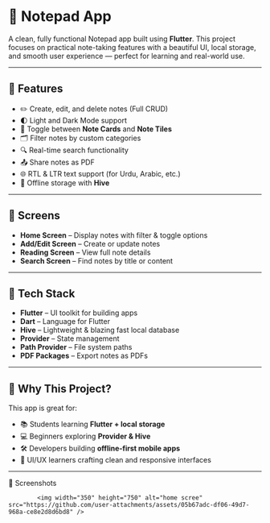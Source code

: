 # 📝 Notepad App

A clean, fully functional Notepad app built using **Flutter**. This project focuses on practical note-taking features with a beautiful UI, local storage, and smooth user experience — perfect for learning and real-world use.

---

## 🚀 Features

- ✏️ Create, edit, and delete notes (Full CRUD)
- 🌓 Light and Dark Mode support
- 🔄 Toggle between **Note Cards** and **Note Tiles**
- 🗂️ Filter notes by custom categories
- 🔍 Real-time search functionality
- 📤 Share notes as PDF
- 🌐 RTL & LTR text support (for Urdu, Arabic, etc.)
- 💾 Offline storage with **Hive**

---

## 📱 Screens

- **Home Screen** – Display notes with filter & toggle options  
- **Add/Edit Screen** – Create or update notes  
- **Reading Screen** – View full note details  
- **Search Screen** – Find notes by title or content

---

## 🧰 Tech Stack

- **Flutter** – UI toolkit for building apps
- **Dart** – Language for Flutter
- **Hive** – Lightweight & blazing fast local database
- **Provider** – State management
- **Path Provider** – File system paths
- **PDF Packages** – Export notes as PDFs

---

## 🎯 Why This Project?

This app is great for:
- 📚 Students learning **Flutter + local storage**
- 💻 Beginners exploring **Provider & Hive**
- 🛠️ Developers building **offline-first mobile apps**
- 🎨 UI/UX learners crafting clean and responsive interfaces

---

📸 Screenshots

            <img width="350" height="750" alt="home scree" src="https://github.com/user-attachments/assets/05b67adc-df06-49d7-968a-ce8e2d8d6bd8" />


